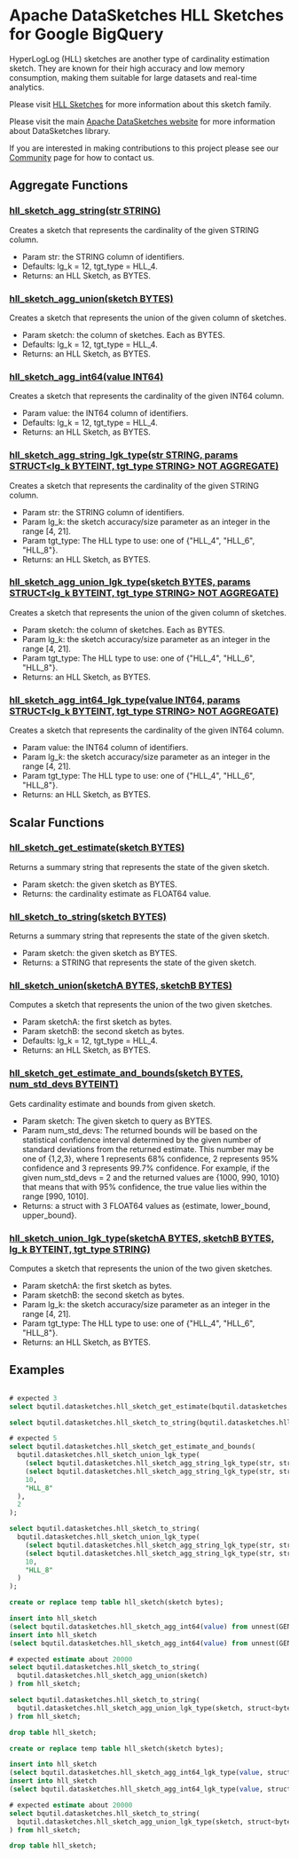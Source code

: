 <!--
    Licensed to the Apache Software Foundation (ASF) under one
    or more contributor license agreements.  See the NOTICE file
    distributed with this work for additional information
    regarding copyright ownership.  The ASF licenses this file
    to you under the Apache License, Version 2.0 (the
    "License"); you may not use this file except in compliance
    with the License.  You may obtain a copy of the License at

      http://www.apache.org/licenses/LICENSE-2.0

    Unless required by applicable law or agreed to in writing,
    software distributed under the License is distributed on an
    "AS IS" BASIS, WITHOUT WARRANTIES OR CONDITIONS OF ANY
    KIND, either express or implied.  See the License for the
    specific language governing permissions and limitations
    under the License.
-->

# Apache DataSketches HLL Sketches for Google BigQuery

HyperLogLog (HLL) sketches are another type of cardinality
estimation sketch. They are known for their high accuracy and low memory
consumption, making them suitable for large datasets and real-time analytics.

Please visit 
[HLL Sketches](https://datasketches.apache.org/docs/HLL/HllSketches.html) 
for more information about this sketch family.

Please visit the main 
[Apache DataSketches website](https://datasketches.apache.org) 
for more information about DataSketches library.

If you are interested in making contributions to this project please see our 
[Community](https://datasketches.apache.org/docs/Community/) 
page for how to contact us.

## Aggregate Functions

### [hll_sketch_agg_string(str STRING)](../hll/sqlx/hll_sketch_agg_string.sqlx)
Creates a sketch that represents the cardinality of the given STRING column.

* Param str: the STRING column of identifiers.
* Defaults: lg\_k = 12, tgt\_type = HLL\_4.
* Returns: an HLL Sketch, as BYTES.

### [hll_sketch_agg_union(sketch BYTES)](../hll/sqlx/hll_sketch_agg_union.sqlx)
Creates a sketch that represents the union of the given column of sketches.

* Param sketch: the column of sketches. Each as BYTES.
* Defaults: lg\_k = 12, tgt\_type = HLL\_4.
* Returns: an HLL Sketch, as BYTES.

### [hll_sketch_agg_int64(value INT64)](../hll/sqlx/hll_sketch_agg_int64.sqlx)
Creates a sketch that represents the cardinality of the given INT64 column.

* Param value: the INT64 column of identifiers.
* Defaults: lg\_k = 12, tgt\_type = HLL\_4.
* Returns: an HLL Sketch, as BYTES.

### [hll_sketch_agg_string_lgk_type(str STRING, params STRUCT<lg_k BYTEINT, tgt_type STRING> NOT AGGREGATE)](../hll/sqlx/hll_sketch_agg_string_lgk_type.sqlx)
Creates a sketch that represents the cardinality of the given STRING column.

* Param str: the STRING column of identifiers.
* Param lg\_k: the sketch accuracy/size parameter as an integer in the range \[4, 21\].
* Param tgt\_type: The HLL type to use: one of {"HLL\_4", "HLL\_6", "HLL\_8"}.
* Returns: an HLL Sketch, as BYTES.

### [hll_sketch_agg_union_lgk_type(sketch BYTES, params STRUCT<lg_k BYTEINT, tgt_type STRING> NOT AGGREGATE)](../hll/sqlx/hll_sketch_agg_union_lgk_type.sqlx)
Creates a sketch that represents the union of the given column of sketches.

* Param sketch: the column of sketches. Each as BYTES.
* Param lg\_k: the sketch accuracy/size parameter as an integer in the range \[4, 21\].
* Param tgt\_type: The HLL type to use: one of {"HLL\_4", "HLL\_6", "HLL\_8"}.
* Returns: an HLL Sketch, as BYTES.

### [hll_sketch_agg_int64_lgk_type(value INT64, params STRUCT<lg_k BYTEINT, tgt_type STRING> NOT AGGREGATE)](../hll/sqlx/hll_sketch_agg_int64_lgk_type.sqlx)
Creates a sketch that represents the cardinality of the given INT64 column.

* Param value: the INT64 column of identifiers.
* Param lg\_k: the sketch accuracy/size parameter as an integer in the range \[4, 21\].
* Param tgt\_type: The HLL type to use: one of {"HLL\_4", "HLL\_6", "HLL\_8"}.
* Returns: an HLL Sketch, as BYTES.

## Scalar Functions

### [hll_sketch_get_estimate(sketch BYTES)](../hll/sqlx/hll_sketch_get_estimate.sqlx)
Returns a summary string that represents the state of the given sketch.

* Param sketch: the given sketch as BYTES.
* Returns: the cardinality estimate as FLOAT64 value.

### [hll_sketch_to_string(sketch BYTES)](../hll/sqlx/hll_sketch_to_string.sqlx)
Returns a summary string that represents the state of the given sketch.

* Param sketch: the given sketch as BYTES.
* Returns: a STRING that represents the state of the given sketch.

### [hll_sketch_union(sketchA BYTES, sketchB BYTES)](../hll/sqlx/hll_sketch_union.sqlx)
Computes a sketch that represents the union of the two given sketches.

* Param sketchA: the first sketch as bytes.
* Param sketchB: the second sketch as bytes.
* Defaults: lg\_k = 12, tgt\_type = HLL\_4.
* Returns: an HLL Sketch, as BYTES.

### [hll_sketch_get_estimate_and_bounds(sketch BYTES, num_std_devs BYTEINT)](../hll/sqlx/hll_sketch_get_estimate_and_bounds.sqlx)
Gets cardinality estimate and bounds from given sketch.

* Param sketch: The given sketch to query as BYTES.
* Param num\_std\_devs: The returned bounds will be based on the statistical confidence interval determined by the given number of standard deviations
  from the returned estimate. This number may be one of {1,2,3}, where 1 represents 68% confidence, 2 represents 95% confidence and 3 represents 99.7% confidence.
  For example, if the given num\_std\_devs = 2 and the returned values are {1000, 990, 1010} that means that with 95% confidence, the true value lies within the range \[990, 1010\].
* Returns: a struct with 3 FLOAT64 values as {estimate, lower\_bound, upper\_bound}.

### [hll_sketch_union_lgk_type(sketchA BYTES, sketchB BYTES, lg_k BYTEINT, tgt_type STRING)](../hll/sqlx/hll_sketch_union_lgk_type.sqlx)
Computes a sketch that represents the union of the two given sketches.

* Param sketchA: the first sketch as bytes.
* Param sketchB: the second sketch as bytes.
* Param lg\_k: the sketch accuracy/size parameter as an integer in the range \[4, 21\].
* Param tgt\_type: The HLL type to use: one of {"HLL\_4", "HLL\_6", "HLL\_8"}.
* Returns: an HLL Sketch, as BYTES.

## Examples
```sql

# expected 3
select bqutil.datasketches.hll_sketch_get_estimate(bqutil.datasketches.hll_sketch_agg_string(s)) from unnest(["a", "b", "c"]) as s;

select bqutil.datasketches.hll_sketch_to_string(bqutil.datasketches.hll_sketch_agg_string(s)) from unnest(["a", "b", "c"]) as s;

# expected 5
select bqutil.datasketches.hll_sketch_get_estimate_and_bounds(
  bqutil.datasketches.hll_sketch_union_lgk_type(
    (select bqutil.datasketches.hll_sketch_agg_string_lgk_type(str, struct<byteint, string>(10, "HLL_8")) from unnest(["a", "b", "c"]) as str),
    (select bqutil.datasketches.hll_sketch_agg_string_lgk_type(str, struct<byteint, string>(10, "HLL_8")) from unnest(["c", "d", "e"]) as str),
    10,
    "HLL_8"
  ),
  2
);

select bqutil.datasketches.hll_sketch_to_string(
  bqutil.datasketches.hll_sketch_union_lgk_type(
    (select bqutil.datasketches.hll_sketch_agg_string_lgk_type(str, struct<byteint, string>(10, "HLL_8")) from unnest(["a", "b", "c"]) as str),
    (select bqutil.datasketches.hll_sketch_agg_string_lgk_type(str, struct<byteint, string>(10, "HLL_8")) from unnest(["c", "d", "e"]) as str),
    10,
    "HLL_8"
  )
);

create or replace temp table hll_sketch(sketch bytes);

insert into hll_sketch
(select bqutil.datasketches.hll_sketch_agg_int64(value) from unnest(GENERATE_ARRAY(1, 10000, 1)) as value);
insert into hll_sketch
(select bqutil.datasketches.hll_sketch_agg_int64(value) from unnest(GENERATE_ARRAY(100000, 110000, 1)) as value);

# expected estimate about 20000
select bqutil.datasketches.hll_sketch_to_string(
  bqutil.datasketches.hll_sketch_agg_union(sketch)
) from hll_sketch;

select bqutil.datasketches.hll_sketch_to_string(
  bqutil.datasketches.hll_sketch_agg_union_lgk_type(sketch, struct<byteint, string>(10, "HLL_6"))
) from hll_sketch;

drop table hll_sketch;

create or replace temp table hll_sketch(sketch bytes);

insert into hll_sketch
(select bqutil.datasketches.hll_sketch_agg_int64_lgk_type(value, struct<int, string>(8, "HLL_6")) from unnest(GENERATE_ARRAY(1, 10000, 1)) as value);
insert into hll_sketch
(select bqutil.datasketches.hll_sketch_agg_int64_lgk_type(value, struct<int, string>(8, "HLL_6")) from unnest(GENERATE_ARRAY(100000, 110000, 1)) as value);

# expected estimate about 20000
select bqutil.datasketches.hll_sketch_to_string(
  bqutil.datasketches.hll_sketch_agg_union_lgk_type(sketch, struct<byteint, string>(8, "HLL_6"))
) from hll_sketch;

drop table hll_sketch;
```
